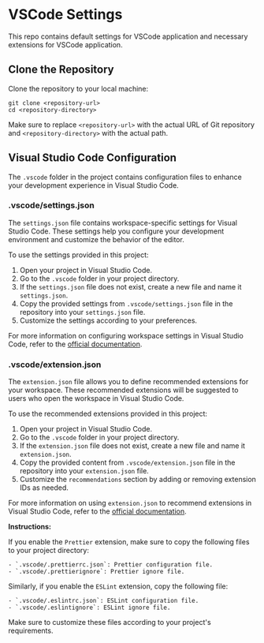 # VSCode Settings

This repo contains default settings for VSCode application and necessary extensions for VSCode application.

## Clone the Repository

Clone the repository to your local machine:

```
git clone <repository-url>
cd <repository-directory>
```

Make sure to replace `<repository-url>` with the actual URL of Git repository and `<repository-directory>` with the actual path.

## Visual Studio Code Configuration

The `.vscode` folder in the project contains configuration files to enhance your development experience in Visual Studio Code.

### .vscode/settings.json

The `settings.json` file contains workspace-specific settings for Visual Studio Code. These settings help you configure your development environment and customize the behavior of the editor.

To use the settings provided in this project:

1. Open your project in Visual Studio Code.
2. Go to the `.vscode` folder in your project directory.
3. If the `settings.json` file does not exist, create a new file and name it `settings.json`.
4. Copy the provided settings from `.vscode/settings.json` file in the repository into your `settings.json` file.
5. Customize the settings according to your preferences.

For more information on configuring workspace settings in Visual Studio Code, refer to the <a href="https://code.visualstudio.com/docs/getstarted/settings">official documentation</a>.

### .vscode/extension.json

The `extension.json` file allows you to define recommended extensions for your workspace. These recommended extensions will be suggested to users who open the workspace in Visual Studio Code.

To use the recommended extensions provided in this project:

1. Open your project in Visual Studio Code.
2. Go to the `.vscode` folder in your project directory.
3. If the `extension.json` file does not exist, create a new file and name it `extension.json`.
4. Copy the provided content from `.vscode/extension.json` file in the repository into your `extension.json` file.
5. Customize the `recommendations` section by adding or removing extension IDs as needed.

For more information on using `extension.json` to recommend extensions in Visual Studio Code, refer to the <a href="https://code.visualstudio.com/docs/editor/extension-marketplace#_workspace-recommended-extensions">official documentation</a>.

**Instructions:**

If you enable the `Prettier` extension, make sure to copy the following files to your project directory:

    - `.vscode/.prettierrc.json`: Prettier configuration file.
    - `.vscode/.prettierignore`: Prettier ignore file.

Similarly, if you enable the `ESLint` extension, copy the following file:

    - `.vscode/.eslintrc.json`: ESLint configuration file.
    - `.vscode/.eslintignore`: ESLint ignore file.

Make sure to customize these files according to your project's requirements.
